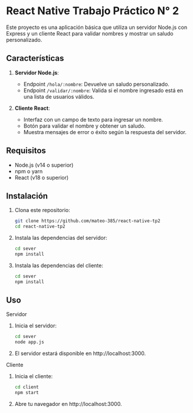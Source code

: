 # React Native Trabajo Práctico N° 2

Este proyecto es una aplicación básica que utiliza un servidor Node.js con Express y un cliente React para validar nombres y mostrar un saludo personalizado.

## Características

1. **Servidor Node.js**:

   - Endpoint `/hola/:nombre`: Devuelve un saludo personalizado.
   - Endpoint `/validar/:nombre`: Valida si el nombre ingresado está en una lista de usuarios válidos.

2. **Cliente React**:
   - Interfaz con un campo de texto para ingresar un nombre.
   - Botón para validar el nombre y obtener un saludo.
   - Muestra mensajes de error o éxito según la respuesta del servidor.

## Requisitos

- Node.js (v14 o superior)
- npm o yarn
- React (v18 o superior)

## Instalación

1. Clona este repositorio:
   ```bash
   git clone https://github.com/mateo-385/react-native-tp2
   cd react-native-tp2
   ```
2. Instala las dependencias del servidor:
   ```bash
   cd sever
   npm install
   ```
3. Instala las dependencias del cliente:
   ```bash
   cd sever
   npm install
   ```

## Uso

Servidor

1. Inicia el servidor:

   ```bash
   cd sever
   node app.js
   ```

2. El servidor estará disponible en http://localhost:3000.

Cliente

1. Inicia el cliente:
   ```bash
   cd client
   npm start
   ```
2. Abre tu navegador en http://localhost:3000.
